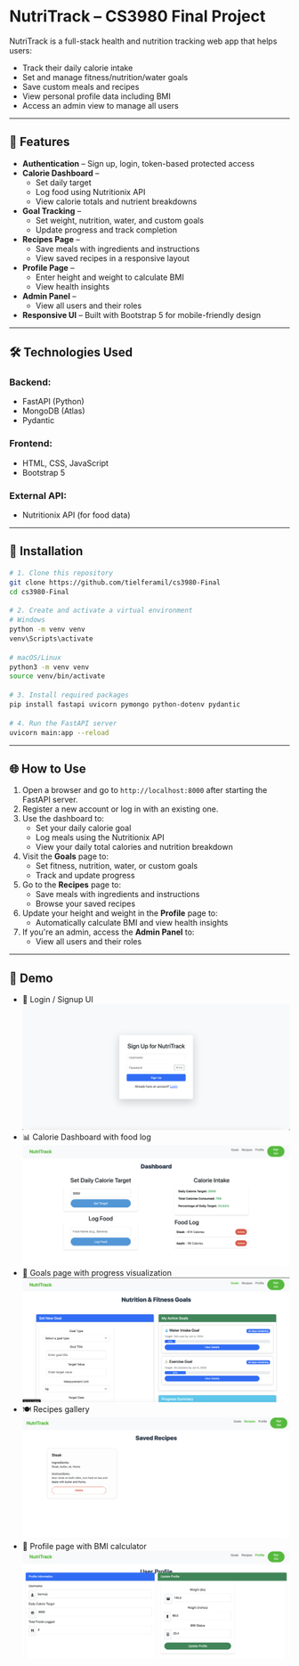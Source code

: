 # NutriTrack – CS3980 Final Project

NutriTrack is a full-stack health and nutrition tracking web app that helps users:

- Track their daily calorie intake
- Set and manage fitness/nutrition/water goals
- Save custom meals and recipes
- View personal profile data including BMI
- Access an admin view to manage all users

---

## 🌟 Features

- **Authentication** – Sign up, login, token-based protected access  
- **Calorie Dashboard** –  
  - Set daily target  
  - Log food using Nutritionix API  
  - View calorie totals and nutrient breakdowns  
- **Goal Tracking** –  
  - Set weight, nutrition, water, and custom goals  
  - Update progress and track completion  
- **Recipes Page** –  
  - Save meals with ingredients and instructions  
  - View saved recipes in a responsive layout  
- **Profile Page** –  
  - Enter height and weight to calculate BMI  
  - View health insights  
- **Admin Panel** –  
  - View all users and their roles  
- **Responsive UI** – Built with Bootstrap 5 for mobile-friendly design

---

## 🛠 Technologies Used

### Backend:
- FastAPI (Python)
- MongoDB (Atlas)
- Pydantic

### Frontend:
- HTML, CSS, JavaScript
- Bootstrap 5

### External API:
- Nutritionix API (for food data)

---

## 🚀 Installation

```bash
# 1. Clone this repository
git clone https://github.com/tielferamil/cs3980-Final
cd cs3980-Final

# 2. Create and activate a virtual environment
# Windows
python -m venv venv
venv\Scripts\activate

# macOS/Linux
python3 -m venv venv
source venv/bin/activate

# 3. Install required packages
pip install fastapi uvicorn pymongo python-dotenv pydantic

# 4. Run the FastAPI server
uvicorn main:app --reload
```

---

## 🌐 How to Use

1. Open a browser and go to `http://localhost:8000` after starting the FastAPI server.
2. Register a new account or log in with an existing one.
3. Use the dashboard to:
   - Set your daily calorie goal
   - Log meals using the Nutritionix API
   - View your daily total calories and nutrition breakdown
4. Visit the **Goals** page to:
   - Set fitness, nutrition, water, or custom goals
   - Track and update progress
5. Go to the **Recipes** page to:
   - Save meals with ingredients and instructions
   - Browse your saved recipes
6. Update your height and weight in the **Profile** page to:
   - Automatically calculate BMI and view health insights
7. If you're an admin, access the **Admin Panel** to:
   - View all users and their roles

---

## 📸 Demo

- 🔐 Login / Signup UI![](signup.png)
- 📊 Calorie Dashboard with food log ![](dashboard.png)
- 🎯 Goals page with progress visualization ![](goals.png)
- 🍽️ Recipes gallery ![](recipes.png)
- 👤 Profile page with BMI calculator ![](profile.png)
